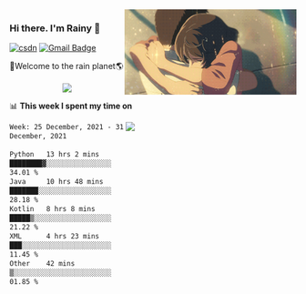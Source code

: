 <img  align='right' height="150" src="https://github.com/LikeRainDay/LikeRainDay/blob/master/pic/img_rain_1.gif?raw=true">



### Hi there. I'm Rainy :lemon:

[![csdn](https://img.shields.io/badge/-csdn-c14438?style=flat-square&logo=c&logoColor=white)](https://blog.csdn.net/qq_15807167)
[![Gmail Badge](https://img.shields.io/badge/-gmail-c14438?style=flat-square&logo=Gmail&logoColor=white&link=mailto:houshuai0816@gmail.com)](mailto:houshuai0816@gmail.com)

🚀Welcome to the rain planet🌎

<center>
<img align='center'  src="https://source.unsplash.com/random/1200x600">
</center>

📊 **This week I spent my time on**

<img align='right'   width="300" src="https://github-readme-stats.vercel.app/api?username=LikeRainDay&show_icons=true&title_color=fff&icon_color=79ff97&text_color=9f9f9f&bg_color=151515">

<!--START_SECTION:waka-->
```text
Week: 25 December, 2021 - 31 December, 2021

Python   13 hrs 2 mins   ████████▓░░░░░░░░░░░░░░░░   34.01 % 
Java     10 hrs 48 mins  ███████░░░░░░░░░░░░░░░░░░   28.18 % 
Kotlin   8 hrs 8 mins    █████▒░░░░░░░░░░░░░░░░░░░   21.22 % 
XML      4 hrs 23 mins   ███░░░░░░░░░░░░░░░░░░░░░░   11.45 % 
Other    42 mins         ▒░░░░░░░░░░░░░░░░░░░░░░░░   01.85 % 
```
<!--END_SECTION:waka-->
